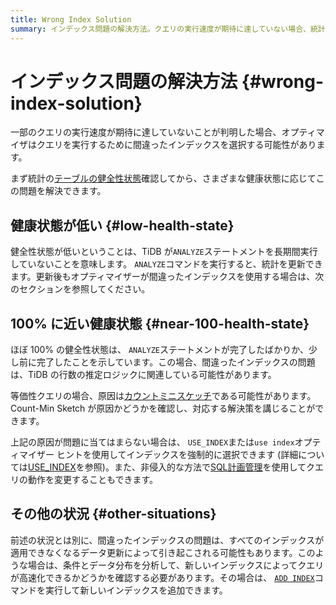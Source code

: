 ```yaml
---
title: Wrong Index Solution
summary: インデックス問題の解決方法。クエリの実行速度が期待に達していない場合、統計の健全性状態を確認し、ANALYZEコマンドを実行して統計を更新する。健康状態が低い場合はANALYZEコマンドを実行し、100%に近い場合はCount-Min Sketchを確認。その他の状況では新しいインデックスを追加する。USE_INDEXまたはuse indexオプティマイザー ヒントを使用してインデックスを強制的に選択することもできる。
---
```


# インデックス問題の解決方法 {#wrong-index-solution}

一部のクエリの実行速度が期待に達していないことが判明した場合、オプティマイザはクエリを実行するために間違ったインデックスを選択する可能性があります。

まず統計の[テーブルの健全性状態](/statistics.md#health-state-of-tables)確認してから、さまざまな健康状態に応じてこの問題を解決できます。

## 健康状態が低い {#low-health-state}

健全性状態が低いということは、TiDB が`ANALYZE`ステートメントを長期間実行していないことを意味します。 `ANALYZE`コマンドを実行すると、統計を更新できます。更新後もオプティマイザーが間違ったインデックスを使用する場合は、次のセクションを参照してください。

## 100% に近い健康状態 {#near-100-health-state}

ほぼ 100% の健全性状態は、 `ANALYZE`ステートメントが完了したばかりか、少し前に完了したことを示しています。この場合、間違ったインデックスの問題は、TiDB の行数の推定ロジックに関連している可能性があります。

等価性クエリの場合、原因は[カウントミニスケッチ](/statistics.md#count-min-sketch)である可能性があります。 Count-Min Sketch が原因かどうかを確認し、対応する解決策を講じることができます。

上記の原因が問題に当てはまらない場合は、 `USE_INDEX`または`use index`オプティマイザー ヒントを使用してインデックスを強制的に選択できます (詳細については[USE_INDEX](/optimizer-hints.md#use_indext1_name-idx1_name--idx2_name-)を参照)。また、非侵入的な方法で[SQL計画管理](/sql-plan-management.md)を使用してクエリの動作を変更することもできます。

## その他の状況 {#other-situations}

前述の状況とは別に、間違ったインデックスの問題は、すべてのインデックスが適用できなくなるデータ更新によって引き起こされる可能性もあります。このような場合は、条件とデータ分布を分析して、新しいインデックスによってクエリが高速化できるかどうかを確認する必要があります。その場合は、 [`ADD INDEX`](/sql-statements/sql-statement-add-index.md)コマンドを実行して新しいインデックスを追加できます。
